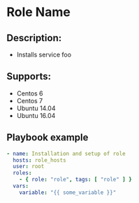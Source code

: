 # Role Name

## Description:
 - Installs service foo

## Supports:
 - Centos 6
 - Centos 7
 - Ubuntu 14.04
 - Ubuntu 16.04

## Playbook example

```yaml
- name: Installation and setup of role
  hosts: role_hosts
  user: root
  roles:
    - { role: "role", tags: [ "role" ] }
  vars:
    variable: "{{ some_variable }}"

```
